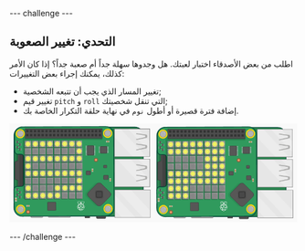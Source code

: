 \--- challenge \---

## التحدي: تغيير الصعوبة

اطلب من بعض الأصدقاء اختبار لعبتك. هل وجدوها سهلة جداً أم صعبة جداً؟ إذا كان الأمر كذلك، يمكنك إجراء بعض التغييرات:

+ تغيير المسار الذي يجب أن تتبعه الشخصية;
+ تغيير قيم `pitch` و `roll` التي تنقل شخصيتك;
+ إضافة فترة قصيرة أو أطول `نوم` في نهاية حلقة التكرار الخاصة بك.

![لقطة شاشة](images/tightrope-difficulty.png)

\--- /challenge \---